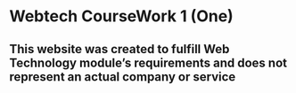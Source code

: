 # Webtech CourseWork 1 (One)

## This website was created to fulfill Web Technology module’s requirements and does not represent an actual company or service
